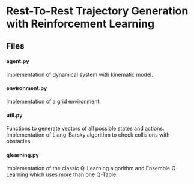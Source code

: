 # Rest-To-Rest Trajectory Generation with Reinforcement Learning
## Files
#### agent.py
Implementation of dynamical system with kinematic model.

#### environment.py
Implementation of a grid environment.

#### util.py
Functions to generate vectors of all possible states and actions.
Implementation of Liang-Barsky algorithm to check collisions with obstacles.

#### qlearning.py
Implementation of the classic Q-Learning algorithm and Ensemble Q-Learning which uses more than one Q-Table.
